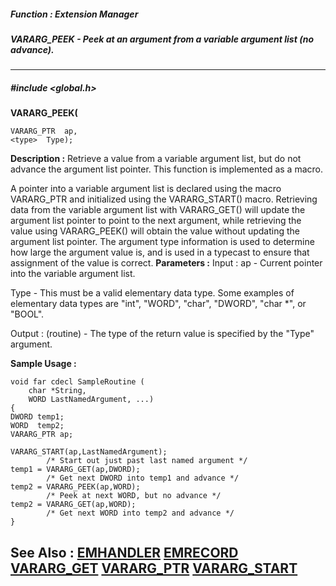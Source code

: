 ##### Function : Extension Manager
##### VARARG_PEEK - Peek at an argument from a variable argument list (no advance).
---
##### #include <global.h>
<type> **VARARG_PEEK(**

	VARARG_PTR  ap,
	<type>  Type);
**Description :**
Retrieve a value from a variable argument list, but do not advance the argument 
list pointer.  This function is implemented as a macro.

A pointer into a variable argument list is declared using the macro VARARG_PTR 
and initialized using the VARARG_START() macro.  Retrieving data from the 
variable argument list with VARARG_GET() will update the argument list pointer 
to point to the next argument, while retrieving the value using VARARG_PEEK() 
will obtain the value without updating the argument list pointer.  The argument 
type information is used to determine how large the argument value is, and is 
used in a typecast to ensure that assignment of the value is correct.
**Parameters :**
Input :
ap  -  Current pointer into the variable argument list.

Type  -  This must be a valid elementary data type.  Some examples of elementary data types are "int", "WORD", "char", "DWORD", "char *", or "BOOL".

Output :
(routine)  -  The type of the return value is specified by the "Type" argument.


**Sample Usage :**
```
void far cdecl SampleRoutine (
	char *String,
	WORD LastNamedArgument, ...)
{
DWORD temp1;
WORD  temp2;
VARARG_PTR ap;

VARARG_START(ap,LastNamedArgument);
        /* Start out just past last named argument */
temp1 = VARARG_GET(ap,DWORD);
        /* Get next DWORD into temp1 and advance */
temp2 = VARARG_PEEK(ap,WORD);
        /* Peek at next WORD, but no advance */
temp2 = VARARG_GET(ap,WORD);
        /* Get next WORD into temp2 and advance */
}

```
**See Also :**
[EMHANDLER](D:/md_files/EMHANDLER.md)
[EMRECORD](D:/md_files/EMRECORD.md)
[VARARG_GET](D:/md_files/VARARG_GET.md)
[VARARG_PTR](D:/md_files/VARARG_PTR.md)
[VARARG_START](D:/md_files/VARARG_START.md)
---
